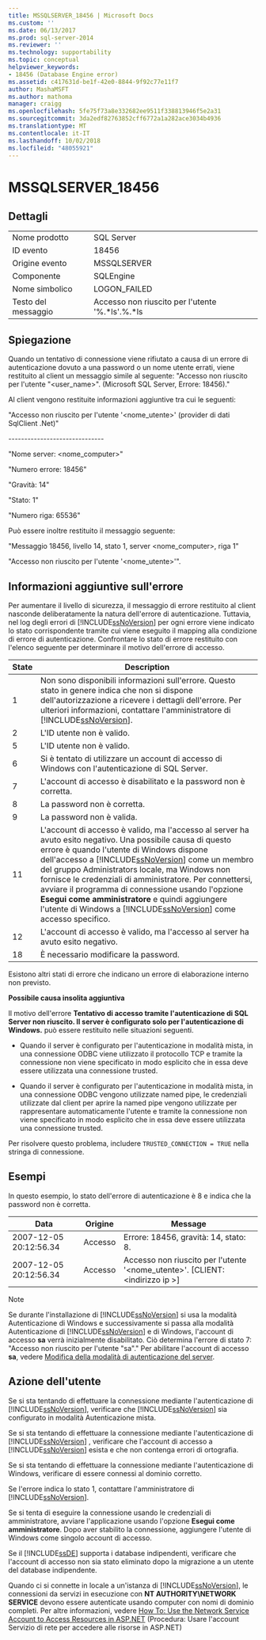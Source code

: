 ```yaml
---
title: MSSQLSERVER_18456 | Microsoft Docs
ms.custom: ''
ms.date: 06/13/2017
ms.prod: sql-server-2014
ms.reviewer: ''
ms.technology: supportability
ms.topic: conceptual
helpviewer_keywords:
- 18456 (Database Engine error)
ms.assetid: c417631d-be1f-42e0-8844-9f92c77e11f7
author: MashaMSFT
ms.author: mathoma
manager: craigg
ms.openlocfilehash: 5fe75f73a8e332682ee9511f338813946f5e2a31
ms.sourcegitcommit: 3da2edf82763852cff6772a1a282ace3034b4936
ms.translationtype: MT
ms.contentlocale: it-IT
ms.lasthandoff: 10/02/2018
ms.locfileid: "48055921"
---
```

# <a name="mssqlserver18456"></a>MSSQLSERVER_18456
    
## <a name="details"></a>Dettagli  
  
|||  
|-|-|  
|Nome prodotto|SQL Server|  
|ID evento|18456|  
|Origine evento|MSSQLSERVER|  
|Componente|SQLEngine|  
|Nome simbolico|LOGON_FAILED|  
|Testo del messaggio|Accesso non riuscito per l'utente '%.*ls'.%.\*ls|  
  
## <a name="explanation"></a>Spiegazione  
 Quando un tentativo di connessione viene rifiutato a causa di un errore di autenticazione dovuto a una password o un nome utente errati, viene restituito al client un messaggio simile al seguente: "Accesso non riuscito per l'utente "<user_name>". (Microsoft SQL Server, Errore: 18456)."  
  
 Al client vengono restituite informazioni aggiuntive tra cui le seguenti:  
  
 "Accesso non riuscito per l'utente '<nome_utente>' (provider di dati SqlClient .Net)"  
  
 -----------------------------\-  
  
 "Nome server: <nome_computer>"  
  
 "Numero errore: 18456"  
  
 "Gravità: 14"  
  
 "Stato: 1"  
  
 "Numero riga: 65536"  
  
 Può essere inoltre restituito il messaggio seguente:  
  
 "Messaggio 18456, livello 14, stato 1, server <nome_computer>, riga 1"  
  
 "Accesso non riuscito per l'utente '<nome_utente>'".  
  
## <a name="additional-error-information"></a>Informazioni aggiuntive sull'errore  
 Per aumentare il livello di sicurezza, il messaggio di errore restituito al client nasconde deliberatamente la natura dell'errore di autenticazione. Tuttavia, nel log degli errori di [!INCLUDE[ssNoVersion](../../includes/ssnoversion-md.md)] per ogni errore viene indicato lo stato corrispondente tramite cui viene eseguito il mapping alla condizione di errore di autenticazione. Confrontare lo stato di errore restituito con l'elenco seguente per determinare il motivo dell'errore di accesso.  
  
|State|Description|  
|-----------|-----------------|  
|1|Non sono disponibili informazioni sull'errore. Questo stato in genere indica che non si dispone dell'autorizzazione a ricevere i dettagli dell'errore. Per ulteriori informazioni, contattare l'amministratore di [!INCLUDE[ssNoVersion](../../includes/ssnoversion-md.md)].|  
|2|L'ID utente non è valido.|  
|5|L'ID utente non è valido.|  
|6|Si è tentato di utilizzare un account di accesso di Windows con l'autenticazione di SQL Server.|  
|7|L'account di accesso è disabilitato e la password non è corretta.|  
|8|La password non è corretta.|  
|9|La password non è valida.|  
|11|L'account di accesso è valido, ma l'accesso al server ha avuto esito negativo. Una possibile causa di questo errore è quando l'utente di Windows dispone dell'accesso a [!INCLUDE[ssNoVersion](../../includes/ssnoversion-md.md)] come un membro del gruppo Administrators locale, ma Windows non fornisce le credenziali di amministratore. Per connettersi, avviare il programma di connessione usando l'opzione **Esegui come amministratore** e quindi aggiungere l'utente di Windows a [!INCLUDE[ssNoVersion](../../includes/ssnoversion-md.md)] come accesso specifico.|  
|12|L'account di accesso è valido, ma l'accesso al server ha avuto esito negativo.|  
|18|È necessario modificare la password.|  
  
 Esistono altri stati di errore che indicano un errore di elaborazione interno non previsto.  
  
 **Possibile causa insolita aggiuntiva**  
  
 Il motivo dell'errore **Tentativo di accesso tramite l'autenticazione di SQL Server non riuscito. Il server è configurato solo per l'autenticazione di Windows.** può essere restituito nelle situazioni seguenti.  
  
-   Quando il server è configurato per l'autenticazione in modalità mista, in una connessione ODBC viene utilizzato il protocollo TCP e tramite la connessione non viene specificato in modo esplicito che in essa deve essere utilizzata una connessione trusted.  
  
-   Quando il server è configurato per l'autenticazione in modalità mista, in una connessione ODBC vengono utilizzate named pipe, le credenziali utilizzate dal client per aprire la named pipe vengono utilizzate per rappresentare automaticamente l'utente e tramite la connessione non viene specificato in modo esplicito che in essa deve essere utilizzata una connessione trusted.  
  
 Per risolvere questo problema, includere `TRUSTED_CONNECTION = TRUE` nella stringa di connessione.  
  
## <a name="examples"></a>Esempi  
 In questo esempio, lo stato dell'errore di autenticazione è 8 e indica che la password non è corretta.  
  
|Data|Origine|Message|  
|----------|------------|-------------|  
|2007-12-05 20:12:56.34|Accesso|Errore: 18456, gravità: 14, stato: 8.|  
|2007-12-05 20:12:56.34|Accesso|Accesso non riuscito per l'utente '<nome_utente>'. [CLIENT: \<indirizzo ip >]|  
  
> [!NOTE]  
>  Se durante l'installazione di [!INCLUDE[ssNoVersion](../../includes/ssnoversion-md.md)] si usa la modalità Autenticazione di Windows e successivamente si passa alla modalità Autenticazione di [!INCLUDE[ssNoVersion](../../includes/ssnoversion-md.md)] e di Windows, l'account di accesso **sa** verrà inizialmente disabilitato. Ciò determina l'errore di stato 7: "Accesso non riuscito per l'utente "sa"." Per abilitare l'account di accesso **sa**, vedere [Modifica della modalità di autenticazione del server](../../database-engine/configure-windows/change-server-authentication-mode.md).  
  
## <a name="user-action"></a>Azione dell'utente  
 Se si sta tentando di effettuare la connessione mediante l'autenticazione di [!INCLUDE[ssNoVersion](../../includes/ssnoversion-md.md)], verificare che [!INCLUDE[ssNoVersion](../../includes/ssnoversion-md.md)] sia configurato in modalità Autenticazione mista.  
  
 Se si sta tentando di effettuare la connessione mediante l'autenticazione di [!INCLUDE[ssNoVersion](../../includes/ssnoversion-md.md)] , verificare che l'account di accesso a [!INCLUDE[ssNoVersion](../../includes/ssnoversion-md.md)] esista e che non contenga errori di ortografia.  
  
 Se si sta tentando di effettuare la connessione mediante l'autenticazione di Windows, verificare di essere connessi al dominio corretto.  
  
 Se l'errore indica lo stato 1, contattare l'amministratore di [!INCLUDE[ssNoVersion](../../includes/ssnoversion-md.md)].  
  
 Se si tenta di eseguire la connessione usando le credenziali di amministratore, avviare l'applicazione usando l'opzione **Esegui come amministratore**. Dopo aver stabilito la connessione, aggiungere l'utente di Windows come singolo account di accesso.  
  
 Se il [!INCLUDE[ssDE](../../includes/ssde-md.md)] supporta i database indipendenti, verificare che l'account di accesso non sia stato eliminato dopo la migrazione a un utente del database indipendente.  
  
 Quando ci si connette in locale a un'istanza di [!INCLUDE[ssNoVersion](../../includes/ssnoversion-md.md)], le connessioni da servizi in esecuzione con **NT AUTHORITY\NETWORK SERVICE** devono essere autenticate usando computer con nomi di dominio completi. Per altre informazioni, vedere [How To: Use the Network Service Account to Access Resources in ASP.NET](http://msdn.microsoft.com/library/ff647402.aspx) (Procedura: Usare l'account Servizio di rete per accedere alle risorse in ASP.NET)  
  
  
